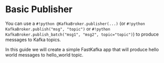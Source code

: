 # Basic Publisher

You can use a `#!python @KafkaBroker.publisher(...)` (or `#!python KafkaBroker.publish("msg", "topic")` or `#!python KafkaBroker.publish_batch("msg1", "msg2", topic="topic")`) to produce messages to Kafka topics.

In this guide we will create a simple FastKafka app that will produce hello world messages to hello_world topic.
